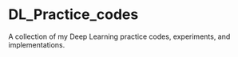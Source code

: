 # DL_Practice_codes
A collection of my Deep Learning practice codes, experiments, and implementations.
